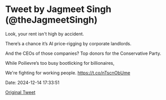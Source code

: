 # Tweet by Jagmeet Singh (@theJagmeetSingh)

Look, your rent isn't high by accident.  

There’s a chance it’s AI price-rigging by corporate landlords. 

 And the CEOs of those companies? Top donors for the Conservative Party. 

While Poilievre’s too busy bootlicking for billionaires, 

We're fighting for working people. https://t.co/nTscnObUme

Date: 2024-12-14 17:33:51

[Original Tweet](https://x.com/theJagmeetSingh/status/1867986372881170578)
